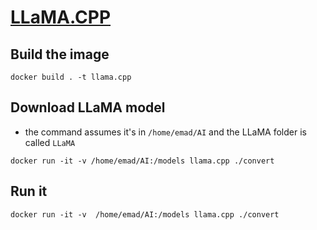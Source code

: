 # [LLaMA.CPP](https://github.com/ggerganov/llama.cpp)

## Build the image

```
docker build . -t llama.cpp
```

## Download LLaMA model

* the command assumes it's in `/home/emad/AI` and the LLaMA folder is called `LLaMA`

```
docker run -it -v /home/emad/AI:/models llama.cpp ./convert
```

## Run it

```
docker run -it -v  /home/emad/AI:/models llama.cpp ./convert
```
